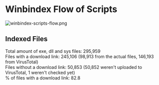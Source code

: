 # Winbindex Flow of Scripts

![winbindex-scripts-flow.png](winbindex-scripts-flow.png)

## Indexed Files

<!--FileStats-->
Total amount of exe, dll and sys files: 295,959  
Files with a download link: 245,106 (98,913 from the actual files, 146,193 from VirusTotal)  
Files without a download link: 50,853 (50,852 weren't uploaded to VirusTotal, 1 weren't checked yet)  
% of files with a download link: 82.8  
<!--/FileStats-->
